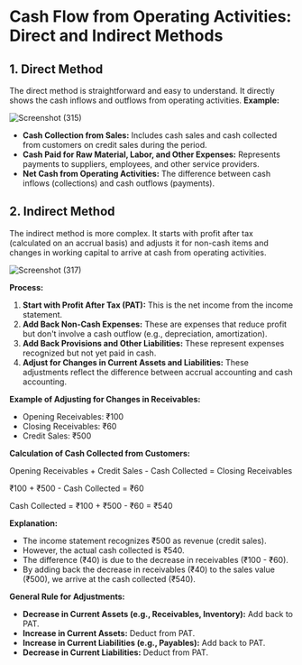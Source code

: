 # Cash Flow from Operating Activities: Direct and Indirect Methods



## 1. Direct Method

The direct method is straightforward and easy to understand. It directly shows the cash inflows and outflows from operating activities.
**Example:**

![Screenshot (315)](https://github.com/user-attachments/assets/9d5759e6-c701-47cd-b98a-71c008074bfd)

*   **Cash Collection from Sales:** Includes cash sales and cash collected from customers on credit sales during the period.
*   **Cash Paid for Raw Material, Labor, and Other Expenses:** Represents payments to suppliers, employees, and other service providers.
*   **Net Cash from Operating Activities:** The difference between cash inflows (collections) and cash outflows (payments).

## 2. Indirect Method

The indirect method is more complex. It starts with profit after tax (calculated on an accrual basis) and adjusts it for non-cash items and changes in working capital to arrive at cash from operating activities.

![Screenshot (317)](https://github.com/user-attachments/assets/247cf937-e87f-4f2b-ad4f-cf5d1e2a2ced)

**Process:**

1.  **Start with Profit After Tax (PAT):** This is the net income from the income statement.
2.  **Add Back Non-Cash Expenses:** These are expenses that reduce profit but don't involve a cash outflow (e.g., depreciation, amortization).
3.  **Add Back Provisions and Other Liabilities:** These represent expenses recognized but not yet paid in cash.
4.  **Adjust for Changes in Current Assets and Liabilities:** These adjustments reflect the difference between accrual accounting and cash accounting.

**Example of Adjusting for Changes in Receivables:**

*   Opening Receivables: ₹100
*   Closing Receivables: ₹60
*   Credit Sales: ₹500

**Calculation of Cash Collected from Customers:**

Opening Receivables + Credit Sales - Cash Collected = Closing Receivables

₹100 + ₹500 - Cash Collected = ₹60

Cash Collected = ₹100 + ₹500 - ₹60 = ₹540

**Explanation:**

*   The income statement recognizes ₹500 as revenue (credit sales).
*   However, the actual cash collected is ₹540.
*   The difference (₹40) is due to the decrease in receivables (₹100 - ₹60).
*   By adding back the decrease in receivables (₹40) to the sales value (₹500), we arrive at the cash collected (₹540).

**General Rule for Adjustments:**

*   **Decrease in Current Assets (e.g., Receivables, Inventory):** Add back to PAT.
*   **Increase in Current Assets:** Deduct from PAT.
*   **Increase in Current Liabilities (e.g., Payables):** Add back to PAT.
*   **Decrease in Current Liabilities:** Deduct from PAT.



